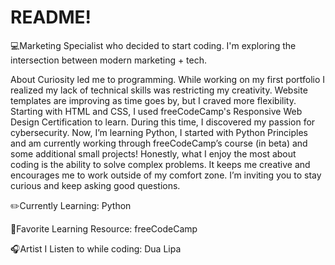 # README!





💻Marketing Specialist who decided to start coding. I'm exploring the intersection between modern marketing + tech.

About
Curiosity led me to programming. While working on my first portfolio I realized my lack of technical skills was restricting my creativity. Website templates are improving as time goes by, but I craved more flexibility. Starting with HTML and CSS, I used freeCodeCamp's Responsive Web Design Certification to learn. During this time, I discovered my passion for cybersecurity.  Now, I’m learning Python, I started with Python Principles and am currently working through freeCodeCamp’s course (in beta) and some additional small projects!
Honestly, what I enjoy the most about coding is the ability to solve complex problems. It keeps me creative and encourages me to work outside of my comfort zone.
I’m inviting you to stay curious and keep asking good questions. 



✏️Currently Learning:
Python

📒Favorite Learning Resource:
freeCodeCamp

🎧Artist I Listen to while coding:
Dua Lipa
